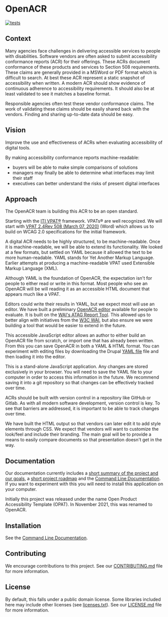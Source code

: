# OpenACR

[![tests](https://github.com/GSA/openacr/actions/workflows/tests.yaml/badge.svg)](https://github.com/GSA/openacr/actions/workflows/tests.yaml)

## Context

Many agencies face challenges in delivering accessible services to people with disabilities. Software vendors are often asked to submit accessibility conformance reports (ACR) for their offerings. These ACRs document conformance of these products and services to Section 508 requirements. These claims are generally provided in a MSWord or PDF format which is difficult to search. At best these ACR represent a static snapshot of accessibility when written. A modern ACR should show evidence of continuous adherence to accessibility requirements. It should also be at least validated to see it matches a baseline format.

Responsible agencies often test these vendor conformance claims. The work of validating these claims should be easily shared back with the vendors. Finding and sharing up-to-date data should be easy.

## Vision

Improve the use and effectiveness of ACRs when evaluating accessibility of digital tools.

By making accessibility conformance reports machine-readable:

- buyers will be able to make simple comparisons of solutions
- managers may finally be able to determine what interfaces may limit their staff
- executives can better understand the risks of present digital interfaces

## Approach

The OpenACR team is building this ACR to be an open standard.

Starting with the [ITI VPAT®](https://www.itic.org/policy/accessibility/vpat) framework. VPATs® are well recognized. We will start with [VPAT 2.4Rev 508 (March 07, 2020)](https://www.itic.org/dotAsset/b282ab06-0ab2-4540-adc2-78698058dfc3.doc) (Word) which allows us to build on WCAG 2.0 specifications for the initial framework.

A digital ACR needs to be highly structured, to be machine-readable. Once it is machine-readable, we will be able to extend its functionality. We looked at a few formats, but settled on YAML because it allowed the text to be more human-readable. YAML stands for Yet Another Markup Language. Earlier attempts at producing a machine-readable VPAT used Extensible Markup Language (XML).

Although YAML is the foundation of OpenACR, the expectation isn't for people to either read or write in this format. Most people who see an OpenACR will be will reading it as an accessible HTML document that appears much like a VPAT.

Editors could write their results in YAML, but we expect most will use an editor. We have built a preliminary [OpenACR editor](https://gsa.github.io/openacr-editor/) available for people to evaluate. It is built on the [WAI's ATAG Report Tool](https://wai-atag-report-tool.netlify.app/). This allowed ups to better align with initiatives from the [W3C WAI](https://www.w3.org/WAI/), but also ensure we were building a tool that would be easier to extend in the future. 

This accessible JavaScript editor allows an author to either build an OpenACR file from scratch, or import one that has already been written.  From this you can save OpenACR in both a YAML & HTML format. You can experiment with editing files by downloading the Drupal [YAML file](/openacr/drupal-9.yaml) file and then loading it into the editor. 

This is a stand-alone JavaScript application. Any changes are stored exclusively in your browser. You will need to save the YAML file to your computer in order to access this information in the future. We recommend saving it into a git repository so that changes can be effectively tracked over time. 

ACRs should be built with version control in a repository like GitHub or Gitlab. As with all modern software development, version control is key. To see that barriers are addressed, it is important to be able to track changes over time. 

We have built the HTML output so that vendors can later edit it to add style elements through CSS. We expect that vendors will want to customize the look/feel and include their branding. The main goal will be to provide a means to easily compare documents so that presentation doesn't get in the way.


## Documentation

Our documentation currently includes a [short summary of the project and our goals](/docs/GSA-OpenACR-Public.md), a [short project roadmap](/docs/ROADMAP.md) and the [Command Line Documentation](/docs/CLI.md). If you want to experiment with this you will need to install this application on your computer.

Initially this project was released under the name Open Product Accessibility Template (OPAT). In November 2021, this was renamed to OpenACR.

## Installation

See the [Command Line Documentation](/docs/CLI.md#install).

## Contributing

We encourage contributions to this project. See our [CONTRIBUTING.md](CONTRIBUTING.md) file for more information.

## License

By default, this falls under a public domain license. Some libraries included here may include other licenses (see [licenses.txt](license/licenses.txt)). See our [LICENSE.md](LICENSE.md) file for more information.

